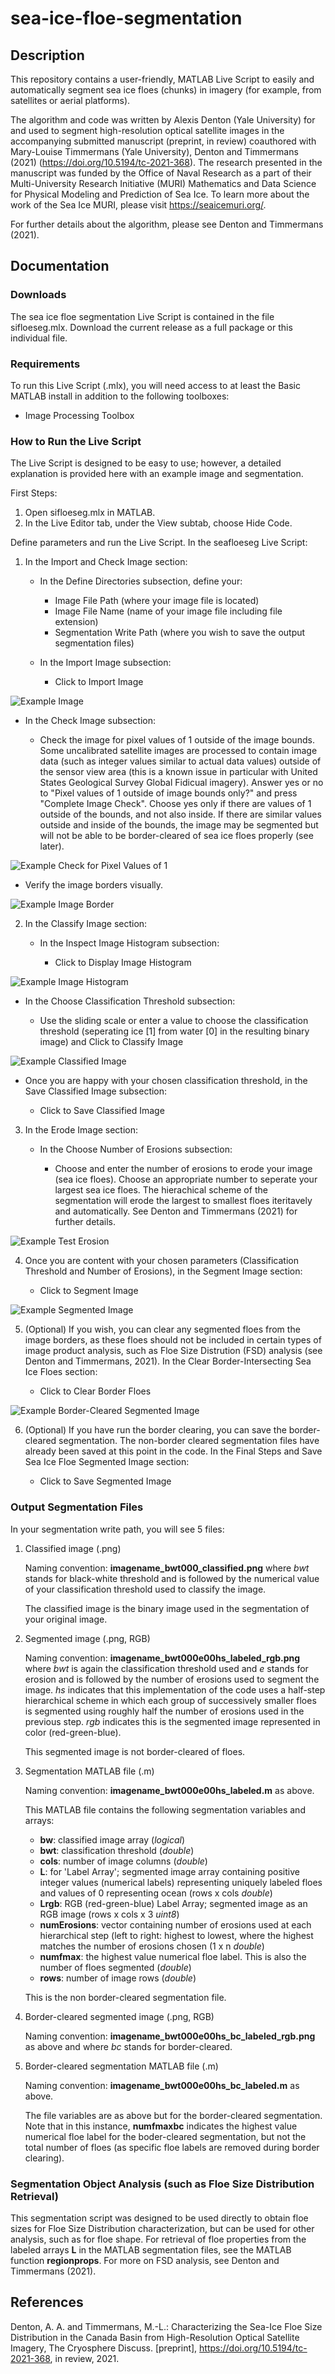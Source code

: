 # sea-ice-floe-segmentation

## Description
This repository contains a user-friendly, MATLAB Live Script to easily and automatically segment sea ice floes (chunks) in imagery (for example, from satellites or aerial platforms).

The algorithm and code was written by Alexis Denton (Yale University) for and used to segment high-resolution optical satellite images in the accompanying submitted manuscript (preprint, in review) coauthored with Mary-Louise Timmermans (Yale University), Denton and Timmermans (2021) (https://doi.org/10.5194/tc-2021-368). The research presented in the manuscript was funded by the Office of Naval Research as a part of their Multi-University Research Initiative (MURI) Mathematics and Data Science for Physical Modeling and Prediction of Sea Ice. To learn more about the work of the Sea Ice MURI, please visit https://seaicemuri.org/. 

For further details about the algorithm, please see Denton and Timmermans (2021). 

## Documentation 

### Downloads
The sea ice floe segmentation Live Script is contained in the file sifloeseg.mlx. Download the current release as a full package or this individual file. 

### Requirements
To run this Live Script (.mlx), you will need access to at least the Basic MATLAB install in addition to the following toolboxes:
- Image Processing Toolbox

### How to Run the Live Script
The Live Script is designed to be easy to use; however, a detailed explanation is provided here with an example image and segmentation.

First Steps:

1. Open sifloeseg.mlx in MATLAB. 
2. In the Live Editor tab, under the View subtab, choose Hide Code.

Define parameters and run the Live Script. In the seafloeseg Live Script:

1. In the Import and Check Image section:

   - In the Define Directories subsection, define your:
  
     - Image File Path (where your image file is located)
     - Image File Name (name of your image file including file extension)
     - Segmentation Write Path (where you wish to save the output segmentation files)

   - In the Import Image subsection:
 
     - Click to Import Image

![Example Image](Figures/Image.png)
   
   - In the Check Image subsection:
   
     - Check the image for pixel values of 1 outside of the image bounds. Some uncalibrated satellite images are processed to contain image data (such as integer values      similar to actual data values) outside of the sensor view area (this is a known issue in particular with United States Geological Survey Global Fidicual imagery). Answer yes or no to "Pixel values of 1 outside of image bounds only?" and press "Complete Image Check". Choose yes only if there are values of 1 outside of the bounds, and not also inside. If there are similar values outside and inside of the bounds, the image may be segmented but will not be able to be border-cleared of sea ice floes properly (see later).  

![Example Check for Pixel Values of 1](Figures/pixvals1.png)

   - Verify the image borders visually. 

![Example Image Border](Figures/imborder.png)

2. In the Classify Image section:

   - In the Inspect Image Histogram subsection:
   
     - Click to Display Image Histogram

![Example Image Histogram](Figures/imhist.png)
   
   - In the Choose Classification Threshold subsection:
 
     - Use the sliding scale or enter a value to choose the classification threshold (seperating ice [1] from water [0] in the resulting binary image) and Click to Classify Image

![Example Classified Image](Figures/bwimage.png)

   - Once you are happy with your chosen classification threshold, in the Save Classified Image subsection:
  
     - Click to Save Classified Image

3. In the Erode Image section:

   - In the Choose Number of Erosions subsection:
  
     - Choose and enter the number of erosions to erode your image (sea ice floes). Choose an appropriate number to seperate your largest sea ice floes. The hierachical   scheme of the segmentation will erode the largest to smallest floes iteritavely and automatically. See Denton and Timmermans (2021) for further details.

![Example Test Erosion](Figures/testerode.png)
     
4. Once you are content with your chosen parameters (Classification Threshold and Number of Erosions), in the Segment Image section:

   - Click to Segment Image

![Example Segmented Image](Figures/imseg.png)

5. (Optional) If you wish, you can clear any segmented floes from the image borders, as these floes should not be included in certain types of image product analysis, such as Floe Size Distrution (FSD) analysis (see Denton and Timmermans, 2021). In the Clear Border-Intersecting Sea Ice Floes section:

   - Click to Clear Border Floes

![Example Border-Cleared Segmented Image](Figures/imsegbc.png)

6. (Optional) If you have run the border clearing, you can save the border-cleared segmentation. The non-border cleared segmentation files have already been saved at this point in the code. In the Final Steps and Save Sea Ice Floe Segmented Image section:

   - Click to Save Segmented Image

### Output Segmentation Files

In your segmentation write path, you will see 5 files:

1. Classified image (.png) 

      Naming convention: **imagename_bwt000_classified.png** where *bwt* stands for black-white threshold and is followed by the numerical value of your classification threshold used to classify the image.
      
      The classified image is the binary image used in the segmentation of your original image. 
      
4. Segmented image (.png, RGB)

      Naming convention: **imagename_bwt000e00hs_labeled_rgb.png** where *bwt* is again the classification threshold used and *e* stands for erosion and is followed by the number of erosions used to segment the image. *hs* indicates that this implementation of the code uses a half-step hierarchical scheme in which each group of successively smaller floes is segmented using roughly half the number of erosions used in the previous step. *rgb* indicates this is the segmented image represented in color (red-green-blue).
      
      This segmented image is not border-cleared of floes.
      
6. Segmentation MATLAB file (.m)

      Naming convention: **imagename_bwt000e00hs_labeled.m** as above. 
      
      This MATLAB file contains the following segmentation variables and arrays:
      
      - **bw**: classified image array (*logical*)
      - **bwt**: classification threshold (*double*)
      - **cols**: number of image columns (*double*)
      - **L**: for 'Label Array'; segmented image array containing positive integer values (numerical labels) representing uniquely labeled floes and values of 0 representing ocean (rows x cols *double*)
      - **Lrgb**: RGB (red-green-blue) Label Array; segmented image as an RGB image (rows x cols x  3 *uint8*)
      - **numErosions**: vector containing number of erosions used at each hierarchical step (left to right: highest to lowest, where the highest matches the number of erosions chosen (1 x n *double*)
      - **numfmax**: the highest value numerical floe label. This is also the number of floes segmented (*double*)
      - **rows**: number of image rows (*double*)

      This is the non border-cleared segmentation file.
      
8. Border-cleared segmented image (.png, RGB)

      Naming convention: **imagename_bwt000e00hs_bc_labeled_rgb.png** as above and where *bc* stands for border-cleared. 
      
10. Border-cleared segmentation MATLAB file (.m)

      Naming convention: **imagename_bwt000e00hs_bc_labeled.m** as above. 
      
      The file variables are as above but for the border-cleared segmentation. Note that in this instance, **numfmaxbc** indicates the highest value numerical floe label for the boder-cleared segmentation, but not the total number of floes (as specific floe labels are removed during border clearing). 
    
### Segmentation Object Analysis (such as Floe Size Distribution Retrieval)

This segmentation script was designed to be used directly to obtain floe sizes for Floe Size Distribution characterization, but can be used for other analysis, such as for floe shape. For retrieval of floe properties from the labeled arrays **L** in the MATLAB segmentation files, see the MATLAB function **regionprops**. For more on FSD analysis, see Denton and Timmermans (2021).

## References
Denton, A. A. and Timmermans, M.-L.: Characterizing the Sea-Ice Floe Size Distribution in the Canada Basin from High-Resolution Optical Satellite Imagery, The Cryosphere Discuss. [preprint], https://doi.org/10.5194/tc-2021-368, in review, 2021.
